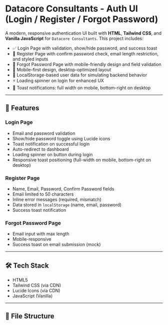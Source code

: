 # Datacore Consultants - Auth UI (Login / Register / Forgot Password)

A modern, responsive authentication UI built with **HTML**, **Tailwind CSS**, and **Vanilla JavaScript** for `Datacore Consultants`. This project includes:

- ✅ Login Page with validation, show/hide password, and success toast
- 📝 Register Page with confirm password check, email length restriction, and styled inputs
- 🔑 Forgot Password Page with mobile-friendly design and field validation
- 📱 Mobile-first design, desktop-optimized layout
- 🔄 LocalStorage-based user data for simulating backend behavior
- ⚡ Loading spinner on login for enhanced UX
- 📩 Toast notifications: full width on mobile, bottom-right on desktop

---

## 🚀 Features

### Login Page
- Email and password validation
- Show/hide password toggle using Lucide icons
- Toast notification on successful login
- Auto-redirect to dashboard
- Loading spinner on button during login
- Responsive toast positioning (full-width on mobile, bottom-right on desktop)

### Register Page
- Name, Email, Password, Confirm Password fields
- Email limited to 50 characters
- Inline error messages (required, mismatch)
- Data stored in `localStorage` (name, email, password)
- Success toast notification

### Forgot Password Page
- Email input with max length
- Mobile-responsive
- Success toast on email submission (mock)

---

## 🛠️ Tech Stack

- HTML5
- Tailwind CSS (via CDN)
- Lucide Icons (via CDN)
- JavaScript (Vanilla)

---

## 📁 File Structure

